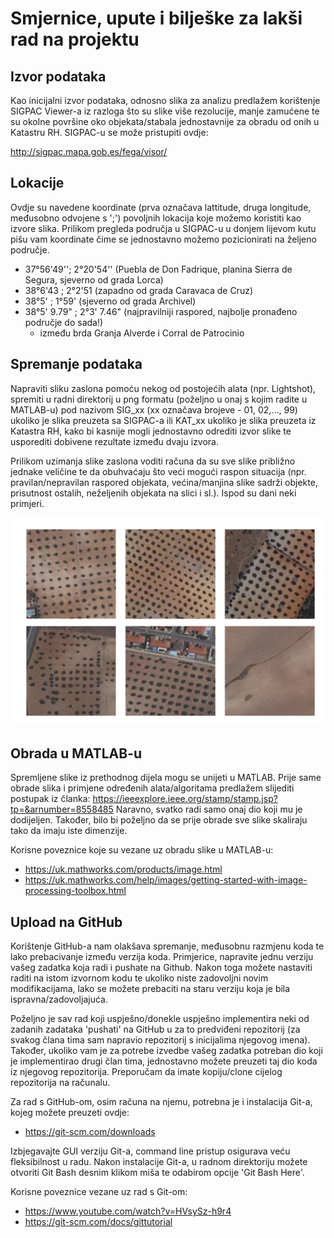 # Smjernice, upute i bilješke za lakši rad na projektu

## Izvor podataka

Kao inicijalni izvor podataka, odnosno slika za analizu predlažem korištenje SIGPAC Viewer-a iz razloga 
što su slike više rezolucije, manje zamućene te su okolne površine oko objekata/stabala jednostavnije
za obradu od onih u Katastru RH. SIGPAC-u se može pristupiti ovdje:

http://sigpac.mapa.gob.es/fega/visor/

## Lokacije 

Ovdje su navedene koordinate (prva označava lattitude, druga longitude, međusobno odvojene s ';')
povoljnih lokacija koje možemo koristiti kao izvore slika. Prilikom pregleda područja u SIGPAC-u
u donjem lijevom kutu pišu vam koordinate čime se jednostavno možemo pozicionirati na željeno područje. 

* 37°56'49''; 2°20'54'' (Puebla de Don Fadrique, planina Sierra de Segura, sjeverno od grada Lorca)
* 38°6'43 ; 2°2'51 (zapadno od grada Caravaca de Cruz)
* 38°5' ; 1°59' (sjeverno od grada Archivel)
* 38°5' 9.79" ; 2°3' 7.46" (najpravilniji raspored, najbolje pronađeno područje do sada!)
	* između brda Granja Alverde i Corral de Patrocinio 
	
	
## Spremanje podataka 

Napraviti sliku zaslona pomoću nekog od postojećih alata (npr. Lightshot), spremiti u radni direktorij 
u png formatu (poželjno u onaj s kojim radite u MATLAB-u) pod nazivom SIG_xx (xx označava brojeve - 01, 02,..., 99) 
ukoliko je slika preuzeta sa SIGPAC-a ili KAT_xx ukoliko je slika preuzeta iz Katastra RH, kako bi kasnije
mogli jednostavno odrediti izvor slike te usporediti dobivene rezultate između dvaju izvora. 

Prilikom uzimanja slike zaslona voditi računa da su sve slike približno jednake veličine te da obuhvaćaju što veći mogući
raspon situacija (npr. pravilan/nepravilan raspored objekata, većina/manjina slike sadrži objekte, prisutnost ostalih, 
neželjenih objekata na slici i sl.). Ispod su dani neki primjeri.

![Screenshot](Primjer.png)



## Obrada u MATLAB-u

Spremljene slike iz prethodnog dijela mogu se unijeti u MATLAB. Prije same obrade slika i primjene
određenih alata/algoritama predlažem slijediti postupak iz članka: https://ieeexplore.ieee.org/stamp/stamp.jsp?tp=&arnumber=8558485
Naravno, svatko radi samo onaj dio koji mu je dodijeljen. Također, bilo bi poželjno da se prije obrade
sve slike skaliraju tako da imaju iste dimenzije. 

Korisne poveznice koje su vezane uz obradu slike u MATLAB-u:
* https://uk.mathworks.com/products/image.html
* https://uk.mathworks.com/help/images/getting-started-with-image-processing-toolbox.html

## Upload na GitHub

Korištenje GitHub-a nam olakšava spremanje, međusobnu razmjenu koda te lako prebacivanje između verzija
koda. Primjerice, napravite jednu verziju vašeg zadatka koja radi i pushate na Github. Nakon toga možete
nastaviti raditi na istom izvornom kodu te ukoliko niste zadovoljni novim modifikacijama, lako se možete
prebaciti na staru verziju koja je bila ispravna/zadovoljajuća.

Poželjno je sav rad koji uspješno/donekle uspješno implementira neki od zadanih zadataka 'pushati' na
GitHub u za to predviđeni repozitorij (za svakog člana tima sam napravio repozitorij s inicijalima njegovog
imena). Također, ukoliko vam je za potrebe izvedbe vašeg zadatka potreban dio koji je implementirao drugi član tima,
jednostavno možete preuzeti taj dio koda iz njegovog repozitorija. Preporučam da imate kopiju/clone cijelog repozitorija na računalu.

Za rad s GitHub-om, osim računa na njemu, potrebna je i instalacija Git-a, kojeg možete preuzeti ovdje:
* https://git-scm.com/downloads

Izbjegavajte GUI verziju Git-a, command line pristup osigurava veću fleksibilnost u radu. Nakon instalacije
Git-a, u radnom direktoriju možete otvoriti Git Bash desnim klikom miša te odabirom opcije 'Git Bash Here'.

Korisne poveznice vezane uz rad s Git-om:
* https://www.youtube.com/watch?v=HVsySz-h9r4
* https://git-scm.com/docs/gittutorial




